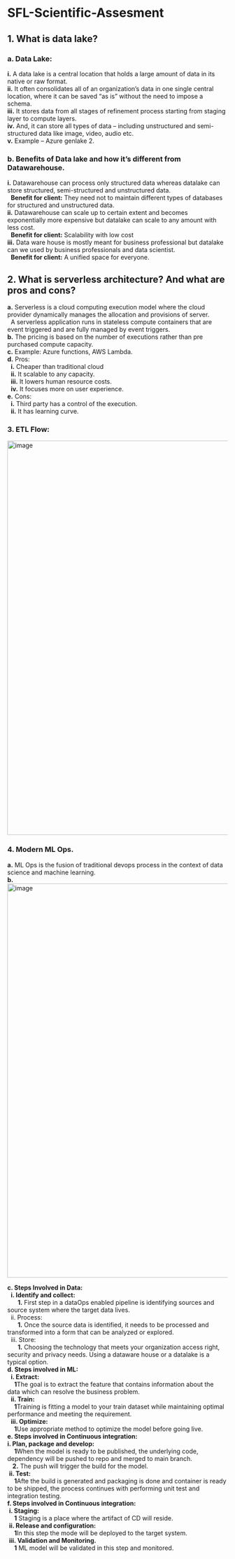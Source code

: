 # SFL-Scientific-Assesment
## 1.	What is data lake?
   ### a.   Data Lake:
   **i.**	A data lake is a central location that holds a large amount of data in its native or raw format.<br/>
   **ii.** It often consolidates all of an organization’s data in one single central location, where it can be saved “as is” without the need to impose a schema.<br/>
   **iii.** It stores data from all stages of refinement process starting from staging layer to compute layers.<br/>
   **iv.**  And, it can store all types of data – including unstructured and semi-structured data like image, video, audio etc.<br/>
   **v.**  Example – Azure genlake 2.<br/>

  ###  b.   Benefits of Data lake and how it’s different from Datawarehouse.
  **i.**  Datawarehouse can process only structured data whereas datalake can store structured, semi-structured and unstructured data.<br/>
     &nbsp; **Benefit for client:** They need not to maintain different types of databases for structured and unstructured data.<br/>
  **ii.**	Datawarehouse can scale up to certain extent and becomes exponentially more expensive but datalake can scale to any amount with less cost.<br/>
    &nbsp; **Benefit for client:** Scalability with low cost<br/>
 **iii.**	Data ware house is mostly meant for business professional but datalake can we used by business professionals and data scientist.<br/>
    &nbsp;  **Benefit for client:** A unified space for everyone.<br/>
## 2.	What is serverless architecture? And what are pros and cons?
**a.**	Serverless is a cloud computing execution model where the cloud provider dynamically manages the allocation and provisions of server.<br/>
&nbsp; A serverless application runs in stateless compute containers that are event triggered and are fully managed by event triggers.<br/>
**b.**	The pricing is based on the number of executions rather than pre purchased compute capacity.<br/>
**c.**	Example: Azure functions, AWS Lambda.<br/>
**d.**	Pros: <br/>
 &nbsp; **i.**	Cheaper than traditional cloud<br/>
  &nbsp; **ii.**	It scalable to any capacity.<br/>
  &nbsp; **iii.**	It lowers human resource costs.<br/>
  &nbsp; **iv.**	It focuses more on user experience.<br/>
**e.**	Cons:<br/>
  &nbsp; **i.**	Third party has a control of the execution.<br/>
  &nbsp; **ii.**	It has learning curve.<br/>
  
### 3.	ETL Flow:
<img width="901" alt="image" src="https://github.com/zainraza09/SFL-Scientific-Assesment/blob/main/ETL_Flow%20Diagram.PNG">

### 4.	Modern ML Ops.<br/>
**a.**	ML Ops is the fusion of traditional devops process in the context of data science and machine learning.<br/>
**b.**	<br/>
 <img width="901" alt="image" src="https://github.com/zainraza09/SFL-Scientific-Assesment/blob/main/MLOPS_Diagram.PNG"><br/>

**c.	Steps Involved in Data:**<br/>
&nbsp; **i.	Identify and collect:**<br/>
&nbsp; &nbsp; &nbsp; **1.**	First step in a dataOps enabled pipeline is identifying sources and source system where the target data lives.<br/>
&nbsp; ii.	Process:<br/>
&nbsp; &nbsp; &nbsp; **1.**	Once the source data is identified, it needs to be processed and transformed into a form that can be analyzed or explored.<br/>
&nbsp; iii.	Store:<br/>
&nbsp; &nbsp; &nbsp; **1.**	Choosing the technology that meets your organization access right, security and privacy needs. Using a dataware house or a datalake is a typical option.<br/>
**d.	Steps involved in ML:**<br/>
&nbsp; **i.	Extract:**<br/>
&nbsp;&nbsp;&nbsp; **1**The goal is to extract the feature that contains information about the data which can resolve the business problem.<br/>
&nbsp; **ii.	Train:**<br/>
&nbsp;&nbsp;&nbsp; **1**Training is fitting a model to your train dataset while maintaining optimal performance and meeting the requirement.<br/>
&nbsp; **iii.	Optimize:**<br/>
&nbsp;&nbsp;&nbsp; **1**Use appropriate method to optimize the model before going live.<br/>
**e.	Steps involved in Continuous integration:**<br/>
**i.	Plan, package and develop:**<br/>
&nbsp;&nbsp;&nbsp; **1**When the model is ready to be published, the underlying code, dependency will be pushed to repo and merged to main branch.<br/>
&nbsp;&nbsp;&nbsp;**2.**	The push will trigger the build for the model.<br/>
&nbsp;**ii.	Test:**<br/>
&nbsp;&nbsp;&nbsp; **1**Afte the build is generated and packaging is done and container is ready to be shipped, the process continues with performing unit test and integration testing.<br/>
**f.	Steps involved in Continuous integration:**<br/>
&nbsp;**i.	Staging:**<br/>
&nbsp;&nbsp;&nbsp; **1**	Staging is a place where the artifact of CD will reside.<br/>
&nbsp;**ii.	Release and configuration:**<br/>
&nbsp;&nbsp;&nbsp; **1**In this step the mode will be deployed to the target system.<br/>
&nbsp;**iii.	Validation and Monitoring.**<br/>
&nbsp;&nbsp;&nbsp; **1**	ML model will be validated in this step and monitored.<br/>

